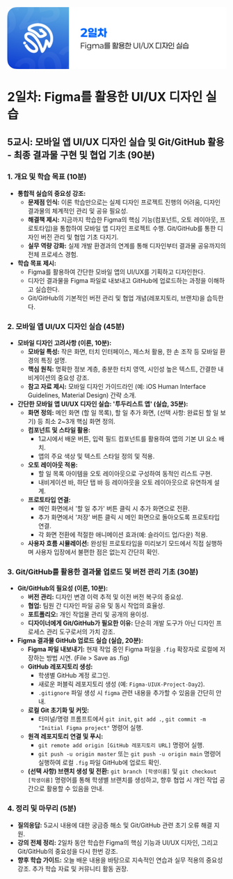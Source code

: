 <img src="./header.png" />

# 2일차: Figma를 활용한 UI/UX 디자인 실습

## 5교시: 모바일 앱 UI/UX 디자인 실습 및 Git/GitHub 활용 - 최종 결과물 구현 및 협업 기초 (90분)

### 1. 개요 및 학습 목표 (10분)

- **통합적 실습의 중요성 강조:**
  - **문제점 인식:** 이론 학습만으로는 실제 디자인 프로젝트 진행의 어려움, 디자인 결과물의 체계적인 관리 및 공유 필요성.
  - **해결책 제시:** 지금까지 학습한 Figma의 핵심 기능(컴포넌트, 오토 레이아웃, 프로토타입)을 통합하여 모바일 앱 디자인 프로젝트 수행. Git/GitHub를 통한 디자인 버전 관리 및 협업 기초 다지기.
  - **실무 역량 강화:** 실제 개발 환경과의 연계를 통해 디자인부터 결과물 공유까지의 전체 프로세스 경험.
- **학습 목표 제시:**
  - Figma를 활용하여 간단한 모바일 앱의 UI/UX를 기획하고 디자인한다.
  - 디자인 결과물을 Figma 파일로 내보내고 GitHub에 업로드하는 과정을 이해하고 실습한다.
  - Git/GitHub의 기본적인 버전 관리 및 협업 개념(레포지토리, 브랜치)을 습득한다.

### 2. 모바일 앱 UI/UX 디자인 실습 (45분)

- **모바일 디자인 고려사항 (이론, 10분):**
  - **모바일 특성:** 작은 화면, 터치 인터페이스, 제스처 활용, 한 손 조작 등 모바일 환경의 특징 설명.
  - **핵심 원칙:** 명확한 정보 계층, 충분한 터치 영역, 시인성 높은 텍스트, 간결한 내비게이션의 중요성 강조.
  - **참고 자료 제시:** 모바일 디자인 가이드라인 (예: iOS Human Interface Guidelines, Material Design) 간략 소개.
- **간단한 모바일 앱 UI/UX 디자인 실습: '투두리스트 앱' (실습, 35분):**
  - **화면 정의:** 메인 화면 (할 일 목록), 할 일 추가 화면, (선택 사항: 완료된 할 일 보기) 등 최소 2~3개 핵심 화면 정의.
  - **컴포넌트 및 스타일 활용:**
    - 1교시에서 배운 버튼, 입력 필드 컴포넌트를 활용하여 앱의 기본 UI 요소 배치.
    - 앱의 주요 색상 및 텍스트 스타일 정의 및 적용.
  - **오토 레이아웃 적용:**
    - 할 일 목록 아이템을 오토 레이아웃으로 구성하여 동적인 리스트 구현.
    - 내비게이션 바, 하단 탭 바 등 레이아웃을 오토 레이아웃으로 유연하게 설계.
  - **프로토타입 연결:**
    - 메인 화면에서 '할 일 추가' 버튼 클릭 시 추가 화면으로 전환.
    - 추가 화면에서 '저장' 버튼 클릭 시 메인 화면으로 돌아오도록 프로토타입 연결.
    - 각 화면 전환에 적절한 애니메이션 효과(예: 슬라이드 업/다운) 적용.
  - **사용자 흐름 시뮬레이션:** 완성된 프로토타입을 미리보기 모드에서 직접 실행하며 사용자 입장에서 불편한 점은 없는지 간단히 확인.

### 3. Git/GitHub를 활용한 결과물 업로드 및 버전 관리 기초 (30분)

- **Git/GitHub의 필요성 (이론, 10분):**
  - **버전 관리:** 디자인 변경 이력 추적 및 이전 버전 복구의 중요성.
  - **협업:** 팀원 간 디자인 파일 공유 및 동시 작업의 효율성.
  - **포트폴리오:** 개인 작업물 관리 및 공개의 용이성.
  - **디자이너에게 Git/GitHub가 필요한 이유:** 단순히 개발 도구가 아닌 디자인 프로세스 관리 도구로서의 가치 강조.
- **Figma 결과물 GitHub 업로드 실습 (실습, 20분):**
  - **Figma 파일 내보내기:** 현재 작업 중인 Figma 파일을 `.fig` 확장자로 로컬에 저장하는 방법 시연. (File > Save as .fig)
  - **GitHub 레포지토리 생성:**
    - 학생별 GitHub 계정 로그인.
    - 새로운 퍼블릭 레포지토리 생성 (예: `Figma-UIUX-Project-Day2`).
    - `.gitignore` 파일 생성 시 `figma` 관련 내용을 추가할 수 있음을 간단히 안내.
  - **로컬 Git 초기화 및 커밋:**
    - 터미널/명령 프롬프트에서 `git init`, `git add .`, `git commit -m "Initial Figma project"` 명령어 실행.
  - **원격 레포지토리 연결 및 푸시:**
    - `git remote add origin [GitHub 레포지토리 URL]` 명령어 실행.
    - `git push -u origin master` 또는 `git push -u origin main` 명령어 실행하여 로컬 `.fig` 파일 GitHub에 업로드 확인.
  - **(선택 사항) 브랜치 생성 및 전환:** `git branch [학생이름]` 및 `git checkout [학생이름]` 명령어를 통해 학생별 브랜치를 생성하고, 향후 협업 시 개인 작업 공간으로 활용할 수 있음을 안내.

### 4. 정리 및 마무리 (5분)

- **질의응답:** 5교시 내용에 대한 궁금증 해소 및 Git/GitHub 관련 초기 오류 해결 지원.
- **강의 전체 정리:** 2일차 동안 학습한 Figma의 핵심 기능과 UI/UX 디자인, 그리고 Git/GitHub의 중요성을 다시 한번 강조.
- **향후 학습 가이드:** 오늘 배운 내용을 바탕으로 지속적인 연습과 실무 적용의 중요성 강조. 추가 학습 자료 및 커뮤니티 활동 권장.

